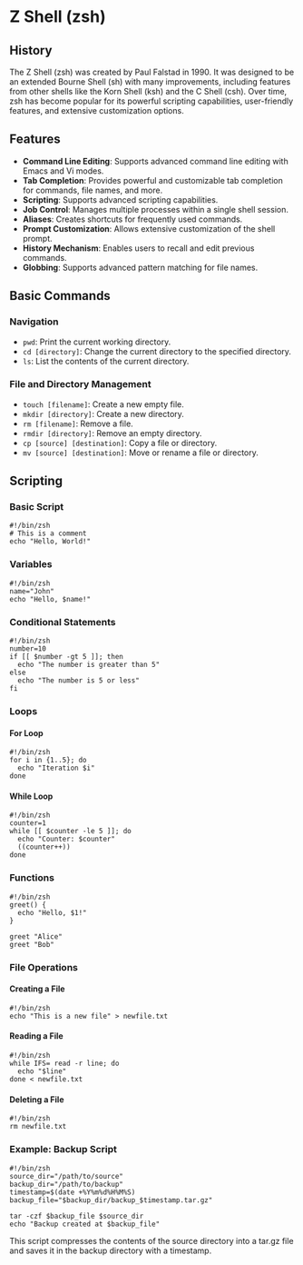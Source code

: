 # Z Shell (zsh)

## History

The Z Shell (zsh) was created by Paul Falstad in 1990. It was designed to be an extended Bourne Shell (sh) with many improvements, including features from other shells like the Korn Shell (ksh) and the C Shell (csh). Over time, zsh has become popular for its powerful scripting capabilities, user-friendly features, and extensive customization options.

## Features

- **Command Line Editing**: Supports advanced command line editing with Emacs and Vi modes.
- **Tab Completion**: Provides powerful and customizable tab completion for commands, file names, and more.
- **Scripting**: Supports advanced scripting capabilities.
- **Job Control**: Manages multiple processes within a single shell session.
- **Aliases**: Creates shortcuts for frequently used commands.
- **Prompt Customization**: Allows extensive customization of the shell prompt.
- **History Mechanism**: Enables users to recall and edit previous commands.
- **Globbing**: Supports advanced pattern matching for file names.

## Basic Commands

### Navigation

- `pwd`: Print the current working directory.
- `cd [directory]`: Change the current directory to the specified directory.
- `ls`: List the contents of the current directory.

### File and Directory Management

- `touch [filename]`: Create a new empty file.
- `mkdir [directory]`: Create a new directory.
- `rm [filename]`: Remove a file.
- `rmdir [directory]`: Remove an empty directory.
- `cp [source] [destination]`: Copy a file or directory.
- `mv [source] [destination]`: Move or rename a file or directory.

## Scripting

### Basic Script

```shell
#!/bin/zsh
# This is a comment
echo "Hello, World!"
```

### Variables

```shell
#!/bin/zsh
name="John"
echo "Hello, $name!"
```

### Conditional Statements

```shell
#!/bin/zsh
number=10
if [[ $number -gt 5 ]]; then
  echo "The number is greater than 5"
else
  echo "The number is 5 or less"
fi
```

### Loops

#### For Loop

```shell
#!/bin/zsh
for i in {1..5}; do
  echo "Iteration $i"
done
```

#### While Loop

```shell
#!/bin/zsh
counter=1
while [[ $counter -le 5 ]]; do
  echo "Counter: $counter"
  ((counter++))
done
```

### Functions

```shell
#!/bin/zsh
greet() {
  echo "Hello, $1!"
}

greet "Alice"
greet "Bob"
```

### File Operations

#### Creating a File

```shell
#!/bin/zsh
echo "This is a new file" > newfile.txt
```

#### Reading a File

```shell
#!/bin/zsh
while IFS= read -r line; do
  echo "$line"
done < newfile.txt
```

#### Deleting a File

```shell
#!/bin/zsh
rm newfile.txt
```

### Example: Backup Script

```shell
#!/bin/zsh
source_dir="/path/to/source"
backup_dir="/path/to/backup"
timestamp=$(date +%Y%m%d%H%M%S)
backup_file="$backup_dir/backup_$timestamp.tar.gz"

tar -czf $backup_file $source_dir
echo "Backup created at $backup_file"
```

This script compresses the contents of the source directory into a tar.gz file and saves it in the backup directory with a timestamp.